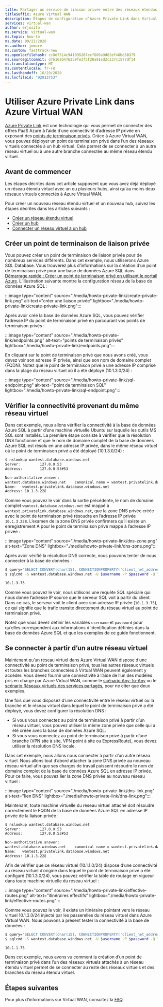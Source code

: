 ```yaml
---
title: Partager un service de liaison privée entre des réseaux étendus virtuels
titleSuffix: Azure Virtual WAN
description: Étapes de configuration d’Azure Private Link dans Virtual WAN
services: virtual-wan
author: erjosito
ms.service: virtual-wan
ms.topic: how-to
ms.date: 09/22/2020
ms.author: jomore
ms.custom: fasttrack-new
ms.openlocfilehash: cc8e7314c941035207ecf809a9d85ef46bd58379
ms.sourcegitcommit: d76108b476259fe3f5f20a91ed2c237c1577df14
ms.translationtype: HT
ms.contentlocale: fr-FR
ms.lasthandoff: 10/29/2020
ms.locfileid: "92913753"
---
```

# <a name="use-private-link-in-virtual-wan"></a>Utiliser Azure Private Link dans Azure Virtual WAN

[Azure Private Link](../private-link/private-link-overview.md) est une technologie qui vous permet de connecter des offres PaaS Azure à l’aide d’une connectivité d’adresse IP privée en exposant des [points de terminaison privés](../private-link/private-endpoint-overview.md). Grâce à Azure Virtual WAN, vous pouvez déployer un point de terminaison privé dans l’un des réseaux virtuels connectés à un hub virtuel. Cela permet de se connecter à un autre réseau virtuel ou à une autre branche connectée au même réseau étendu virtuel.

## <a name="before-you-begin"></a>Avant de commencer

Les étapes décrites dans cet article supposent que vous avez déjà déployé un réseau étendu virtuel avec un ou plusieurs hubs, ainsi qu’au moins deux réseaux virtuels connectés à Azure Virtual WAN.

Pour créer un nouveau réseau étendu virtuel et un nouveau hub, suivez les étapes décrites dans les articles suivants :

* [Créer un réseau étendu virtuel](virtual-wan-site-to-site-portal.md#openvwan)
* [Créer un hub](virtual-wan-site-to-site-portal.md#hub)
* [Connecter un réseau virtuel à un hub](virtual-wan-site-to-site-portal.md#hub)

## <a name="create-a-private-link-endpoint"></a><a name="endpoint"></a>Créer un point de terminaison de liaison privée

Vous pouvez créer un point de terminaison de liaison privée pour de nombreux services différents. Dans cet exemple, nous utiliserons Azure SQL Database. Vous trouverez plus d’informations sur la création d’un point de terminaison privé pour une base de données Azure SQL dans [Démarrage rapide : Créer un point de terminaison privé en utilisant le portail Azure](../private-link/create-private-endpoint-portal.md). L’illustration suivante montre la configuration réseau de la base de données Azure SQL :

:::image type="content" source="./media/howto-private-link/create-private-link.png" alt-text="créer une liaison privée" lightbox="./media/howto-private-link/create-private-link.png":::

Après avoir créé la base de données Azure SQL, vous pouvez vérifier l’adresse IP du point de terminaison privé en parcourant vos points de terminaison privés :

:::image type="content" source="./media/howto-private-link/endpoints.png" alt-text="points de terminaison privés" lightbox="./media/howto-private-link/endpoints.png":::

En cliquant sur le point de terminaison privé que nous avons créé, vous devez voir son adresse IP privée, ainsi que son nom de domaine complet (FQDN). Notez que le point de terminaison privé a une adresse IP comprise dans la plage du réseau virtuel où il a été déployé (10.1.3.0/24) :

:::image type="content" source="./media/howto-private-link/sql-endpoint.png" alt-text="point de terminaison SQL" lightbox="./media/howto-private-link/sql-endpoint.png":::

## <a name="verify-connectivity-from-the-same-vnet"></a><a name="connectivity"></a>Vérifier la connectivité provenant du même réseau virtuel

Dans cet exemple, nous allons vérifier la connectivité à la base de données Azure SQL à partir d’une machine virtuelle Ubuntu sur laquelle les outils MS SQL sont installés. La première étape consiste à vérifier que la résolution DNS fonctionne et que le nom de domaine complet de la base de données Azure SQL est résolu en une adresse IP privée, dans le même réseau virtuel où le point de terminaison privé a été déployé (10.1.3.0/24) :

```bash
$ nslookup wantest.database.windows.net
Server:         127.0.0.53
Address:        127.0.0.53#53

Non-authoritative answer:
wantest.database.windows.net    canonical name = wantest.privatelink.database.windows.net.
Name:   wantest.privatelink.database.windows.net
Address: 10.1.3.228
```

Comme vous pouvez le voir dans la sortie précédente, le nom de domaine complet `wantest.database.windows.net` est mappé à `wantest.privatelink.database.windows.net`, que la zone DNS privée créée avec le point de terminaison privé résoudra en l’adresse IP privée `10.1.3.228`. L’examen de la zone DNS privée confirmera qu’il existe un enregistrement A pour le point de terminaison privé mappé à l’adresse IP privée :

:::image type="content" source="./media/howto-private-link/dns-zone.png" alt-text="Zone DNS" lightbox="./media/howto-private-link/dns-zone.png":::

Après avoir vérifié la résolution DNS correcte, nous pouvons tenter de nous connecter à la base de données :

```bash
$ query="SELECT CONVERT(char(15), CONNECTIONPROPERTY('client_net_address'));"
$ sqlcmd -S wantest.database.windows.net -U $username -P $password -Q "$query"

10.1.3.75
```

Comme vous pouvez le voir, nous utilisons une requête SQL spéciale qui nous donne l’adresse IP source que le serveur SQL voit à partir du client. Dans ce cas, le serveur voit le client avec son adresse IP privée (`10.1.3.75`), ce qui signifie que le trafic transite directement du réseau virtuel au point de terminaison privé.

Notez que vous devez définir les variables `username` et `password` pour qu’elles correspondent aux informations d’identification définies dans la base de données Azure SQL et que les exemples de ce guide fonctionnent.

## <a name="connect-from-a-different-vnet"></a><a name="vnet"></a>Se connecter à partir d’un autre réseau virtuel

Maintenant qu’un réseau virtuel dans Azure Virtual WAN dispose d’une connectivité au point de terminaison privé, tous les autres réseaux virtuels et toutes les branches connectées à Virtual WAN peuvent également y accéder. Vous devez fournir une connectivité à l’aide de l’un des modèles pris en charge par Azure Virtual WAN, comme le [scénario Any-To-Any](scenario-any-to-any.md) ou le [scénario Réseaux virtuels des services partagés](scenario-shared-services-vnet.md), pour ne citer que deux exemples.

Une fois que vous disposez d’une connectivité entre le réseau virtuel ou la branche et le réseau virtuel dans lequel le point de terminaison privé a été déployé, vous devez configurer la résolution DNS :

* Si vous vous connectez au point de terminaison privé à partir d’un réseau virtuel, vous pouvez utiliser la même zone privée que celle qui a été créée avec la base de données Azure SQL.
* Si vous vous connectez au point de terminaison privé à partir d’une branche (VPN site à site, VPN point à site ou ExpressRoute), vous devez utiliser la résolution DNS locale.

Dans cet exemple, nous allons nous connecter à partir d’un autre réseau virtuel. Nous allons tout d’abord attacher la zone DNS privée au nouveau réseau virtuel afin que ses charges de travail puissent résoudre le nom de domaine complet de la base de données Azure SQL en adresse IP privée. Pour ce faire, vous pouvez lier la zone DNS privée au nouveau réseau virtuel :

:::image type="content" source="./media/howto-private-link/dns-link.png" alt-text="lien DNS" lightbox="./media/howto-private-link/dns-link.png":::

Maintenant, toute machine virtuelle du réseau virtuel attaché doit résoudre correctement le FQDN de la base de données Azure SQL en adresse IP privée de la liaison privée :

```bash
$ nslookup wantest.database.windows.net
Server:         127.0.0.53
Address:        127.0.0.53#53

Non-authoritative answer:
wantest.database.windows.net    canonical name = wantest.privatelink.database.windows.net.
Name:   wantest.privatelink.database.windows.net
Address: 10.1.3.228
```

Afin de vérifier que ce réseau virtuel (10.1.1.0/24) dispose d’une connectivité au réseau virtuel d’origine dans lequel le point de terminaison privé a été configuré (10.1.3.0/24), vous pouvez vérifier la table de routage en vigueur dans toute machine virtuelle du réseau virtuel :

:::image type="content" source="./media/howto-private-link/effective-routes.png" alt-text="itinéraires effectifs" lightbox="./media/howto-private-link/effective-routes.png":::

Comme vous pouvez le voir, il existe un itinéraire pointant vers le réseau virtuel 10.1.3.0/24 injecté par les passerelles du réseau virtuel dans Azure Virtual WAN. Nous pouvons à présent tester la connectivité à la base de données :

```bash
$ query="SELECT CONVERT(char(15), CONNECTIONPROPERTY('client_net_address'));"
$ sqlcmd -S wantest.database.windows.net -U $username -P $password -Q "$query"

10.1.1.75
```

Dans cet exemple, nous avons vu comment la création d’un point de terminaison privé dans l’un des réseaux virtuels attachés à un réseau étendu virtuel permet de se connecter au reste des réseaux virtuels et des branches du réseau étendu virtuel.

## <a name="next-steps"></a>Étapes suivantes

Pour plus d’informations sur Virtual WAN, consultez la [FAQ](virtual-wan-faq.md).
